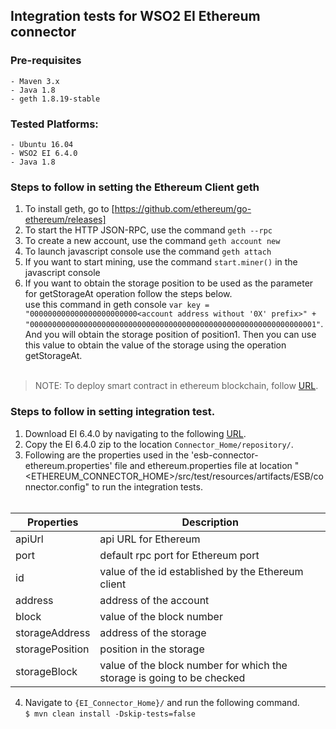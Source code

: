 ﻿## Integration tests for WSO2 EI Ethereum connector
### Pre-requisites

    - Maven 3.x
    - Java 1.8
    - geth 1.8.19-stable

### Tested Platforms:

    - Ubuntu 16.04
    - WSO2 EI 6.4.0
    - Java 1.8

### Steps to follow in setting the Ethereum Client geth

1. To install geth, go to [https://github.com/ethereum/go-ethereum/releases]<br/>
2. To start the HTTP JSON-RPC, use the command `geth --rpc`<br/>
3. To create a new account, use the command `geth account new`
4. To launch javascript console use the command `geth attach`
5. If you want to start mining, use the command `start.miner()` in the javascript console
6. If you want to obtain the storage position to be used as the parameter for getStorageAt operation follow the steps below.<br/>
       use this command in geth console `var key = "000000000000000000000000<account address without '0X' prefix>" + "0000000000000000000000000000000000000000000000000000000000000001"`.
       And you will obtain the storage position of position1.
       Then you can use this value to obtain the value of the storage using the operation getStorageAt.<br/><br/>
 > NOTE:  To deploy smart contract in ethereum blockchain, follow [URL](https://www.ethereum.org/greeter).

### Steps to follow in setting integration test.

 1. Download EI 6.4.0  by navigating to the following [URL](http://wso2.com/products/enterprise-service-bus/#).
 2. Copy the EI 6.4.0 zip to the location `Connector_Home/repository/`.
 3. Following are the properties used in the 'esb-connector-ethereum.properties' file and ethereum.properties file at location "<ETHEREUM_CONNECTOR_HOME>/src/test/resources/artifacts/ESB/connector.config" to run the integration tests.
 <br/></br>

|   Properties |   Description  |
|--------------|----------------|
|apiUrl        |    api URL for Ethereum |
|port          |    default rpc port for Ethereum port|
|id            |    value of the id established by the Ethereum client|
|address       | address of the account|
|block         | value of the block number |
|storageAddress| address of the storage |
|storagePosition | position in the storage |
|storageBlock    | value of the block number for which the storage is going to be checked |

 4. Navigate to `{EI_Connector_Home}/` and run the following command.<br/>
               `$ mvn clean install -Dskip-tests=false`